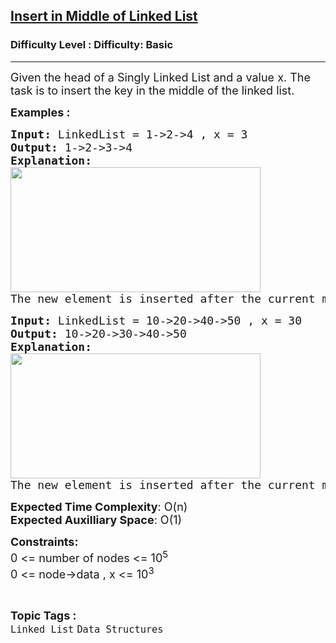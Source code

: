 <h2><a href="https://www.geeksforgeeks.org/problems/insert-in-middle-of-linked-list/0">Insert in Middle of Linked List</a></h2><h3>Difficulty Level : Difficulty: Basic</h3><hr><div class="problems_problem_content__Xm_eO"><p><span style="font-size: 18px;">Given the head of a Singly Linked List and a value x. The task is to insert the key in the middle of the linked list.</span></p>
<p><span style="font-size: 18px;"><strong>Examples :</strong></span></p>
<pre><span style="font-size: 18px;"><strong>Input: </strong>LinkedList = 1-&gt;2-&gt;4 , x = 3
<strong>Output: </strong>1-&gt;2-&gt;3-&gt;4<strong>
Explanation: <br></strong><img src="https://media.geeksforgeeks.org/img-practice/prod/addEditProblem/700665/Web/Other/blobid0_1720610262.png" width="400" height="200"><br>The new element is inserted after the current middle element in the linked list.</span></pre>
<pre><span style="font-size: 18px;"><strong>Input: </strong>LinkedList = 10-&gt;20-&gt;40-&gt;50 , x = 30
<strong>Output: </strong>10-&gt;20-&gt;30-&gt;40-&gt;50<strong>
Explanation: <br><img src="https://media.geeksforgeeks.org/img-practice/prod/addEditProblem/700665/Web/Other/blobid1_1720610287.png" width="400" height="200"><br></strong>The new element is inserted after the current middle element in the linked list and Hence, the output is 10-&gt;20-&gt;30-&gt;40-&gt;50.</span></pre>
<p><span style="font-size: 18px;"><strong>Expected Time Complexity</strong>: O(n)<br><strong>Expected Auxilliary Space</strong>: O(1)</span></p>
<p><span style="font-size: 18px;"><strong>Constraints:</strong><br>0 &lt;= number of nodes &lt;= 10<sup>5<br></sup>0 &lt;= node-&gt;data , x &lt;= 10<sup>3</sup></span></p></div><br><p><span style=font-size:18px><strong>Topic Tags : </strong><br><code>Linked List</code>&nbsp;<code>Data Structures</code>&nbsp;